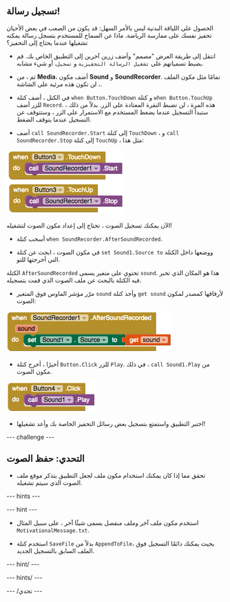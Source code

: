 ## تسجيل رسالة!

الحصول على اللياقة البدنية ليس بالأمر السهل: قد يكون من الصعب في بعض الأحيان تحفيز نفسك على ممارسة الرياضة. ماذا عن السماح للمستخدم بتسجل رسالة يمكنه تشغيلها عندما يحتاج إلى التحفيز؟

+ انتقل إلى طريقة العرض "مصمم" وأضف زرين آخرين إلى التطبيق الخاص بك. قم بضبط تسمياتهم على `تشغيل الرسالة التحفيزية` و `تسجيل`، أو شيء مشابه.

+ ثم ، من **Media**، أضف مكون **Sound** و **SoundRecorder**. تمامًا مثل مكون الملف ، لن تكون هذه مرئية على الشاشة.

+ في الكتل ، أضف كتلة `when Button.TouchDown` و كتلة `when Button.TouchUp` للزر أضف `Record`. هذه المرة ، لن تضبط النقرة المعتادة على الزر. بدلاً من ذلك ، ستبدأ التسجيل عندما يضغط المستخدم مع الاستمرار على الزر ، وستتوقف عن التسجيل عندما يتوقف الضغط.

+ أضف `call SoundRecorder.Start` إلى كتلة `TouchDown` ، و `call SoundRecorder.Stop` إلى كتلة `TouchUp` ، مثل هذا:

![](images/s7StartStop.png)

الآن يمكنك تسجيل الصوت ، تحتاج إلى إعداد مكون الصوت لتشغيله!

+ أسحب كتلة `when SoundRecorder.AfterSoundRecorded`.

+ في مكون الصوت ، ابحث عن كتلة `set Sound1.Source to` ووضعها داخل الكتلة التي أخرجتها للتو.

الكتلة `AfterSoundRecorded` تحتوي على متغير يسمى `sound`. هذا هو المكان الذي تخبر فيه الكتلة بالبحث عن ملف الصوت الذي قمت بتسجيله.

+ مرّر مؤشر الماوس فوق المتغير `sound` وأخذ كتلة `get sound` لأرفاقها كمصدر لمكون الصوت:

![](images/s7AfterRecordSetSource.png)

+ أخيرًا ، أخرج كتلة `Button.Click` للزر `Play`. في ذلك ، `call Sound1.Play` من مكون الصوت.

![](images/s7PlaySound.png)

+ اختبر التطبيق واستمتع بتسجيل بعض رسائل التحفيز الخاصة بك وأعد تشغيلها!

--- challenge ---

## التحدي: حفظ الصوت

- تحقق مما إذا كان يمكنك استخدام مكون ملف لجعل التطبيق يتذكر موقع ملف الصوت الذي سيتم تشغيله.

--- hints ---

--- hint ---

+ استخدم مكون ملف آخر وملف منفصل يسمى شيئًا آخر ، على سبيل المثال `MotivationalMessage.txt`.

+ استخدم كتلة `SaveFile` بدلاً من `AppendToFile`، بحيث يمكنك دائمًا التسجيل فوق الملف السابق بالتسجيل الجديد.

--- hint/ ---

--- hints/ ---

--- /تحدي ---
